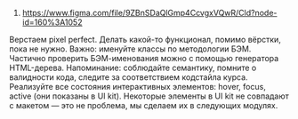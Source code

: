 1.   https://www.figma.com/file/9ZBnSDaQlGmp4CcvgxVQwR/Cld?node-id=160%3A1052

Верстаем pixel perfect. Делать какой-то функционал, помимо вёрстки, пока не нужно.
Важно: именуйте классы по методологии БЭМ. Частично проверить БЭМ-именования можно с помощью генератора HTML-дерева.
Напоминание: соблюдайте семантику, помните о валидности кода, следите за соответствием кодстайла курса.
Реализуйте все состояния интерактивных элементов: hover, focus, active (они показаны в UI kit). Некоторые элементы в UI kit не совпадают с макетом — это не проблема, мы сделаем их в следующих модулях.